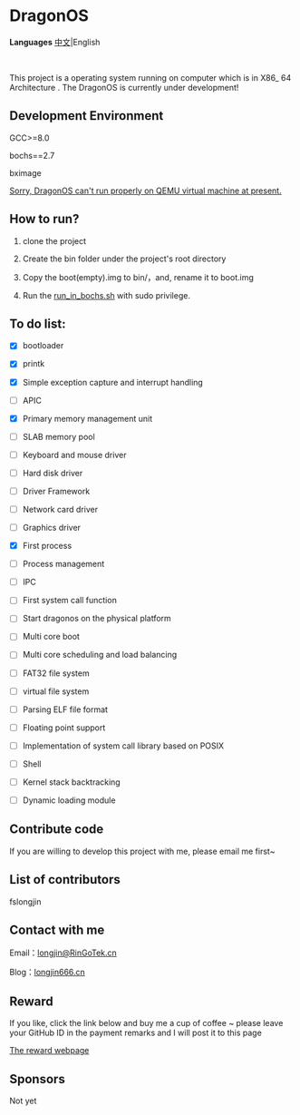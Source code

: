 # DragonOS

**Languages** [中文](README.md)|English

&nbsp;

This project is a operating system running on computer which is in X86_ 64 Architecture . The DragonOS is currently under development!

## Development Environment

GCC>=8.0

bochs==2.7

bximage

<u>Sorry, DragonOS can't run properly on QEMU virtual machine at present.</u>

## How to run?

1. clone the project

2. Create the bin folder under the project's root directory

3. Copy the boot(empty).img to bin/，and, rename it to boot.img

4. Run the <u>run_in_bochs.sh</u> with sudo privilege.

## To do list:

- [x] bootloader

- [x] printk

- [x] Simple exception capture and interrupt handling

- [ ] APIC

- [x] Primary memory management unit

- [ ] SLAB memory pool

- [ ] Keyboard and mouse driver

- [ ] Hard disk driver

- [ ] Driver Framework

- [ ] Network card driver

- [ ] Graphics driver

- [x] First process

- [ ] Process management

- [ ] IPC

- [ ] First system call function

- [ ] Start dragonos on the physical platform

- [ ] Multi core boot

- [ ] Multi core scheduling and load balancing

- [ ] FAT32 file system

- [ ] virtual file system

- [ ] Parsing ELF file format

- [ ] Floating point support

- [ ] Implementation of system call library based on POSIX

- [ ] Shell

- [ ] Kernel stack backtracking

- [ ] Dynamic loading module

## Contribute code

If you are willing to develop this project with me, please email me first~

## List of contributors

fslongjin

## Contact with me

Email：longjin@RinGoTek.cn

Blog：[longjin666.cn](https://longjin666.cn)

## Reward

If you like, click the link below and buy me a cup of coffee ~ please leave your GitHub ID in the payment remarks and I will post it to this page

[The reward webpage](https://longjin666.cn/?page_id=54)

## Sponsors

Not yet
